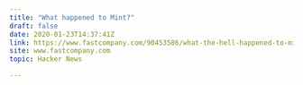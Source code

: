 ```yaml
---
title: "What happened to Mint?"
draft: false
date: 2020-01-23T14:37:41Z
link: https://www.fastcompany.com/90453586/what-the-hell-happened-to-mint?utm_medium=RSS&utm_source=hune
site: www.fastcompany.com
topic: Hacker News  

---
```

